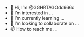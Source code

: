 - 👋 Hi, I’m @GGHRTAGGdd666c
- 👀 I’m interested in ...
- 🌱 I’m currently learning ...
- 💞️ I’m looking to collaborate on ...
- 📫 How to reach me ...

<!---
GGHRTAGGdd666c/GGHRTAGGdd666c is a ✨ special ✨ repository because its `README.md` (this file) appears on your GitHub profile.
You can click the Preview link to take a look at your changes.
--->
